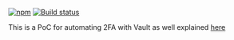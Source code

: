 
[![npm](https://img.shields.io/npm/v/v1v-test-2fa.svg)](https://www.npmjs.com/package/v1v-test-2fa)
[![Build status](https://travis-ci.org/v1v/test-2fa.svg?branch=3.x)](https://travis-ci.org/v1v/test-2fa)


This is a PoC for automating 2FA with Vault as well explained [here](https://medium.com/@sgyio/how-to-deploy-npm-package-with-2fa-enabled-on-write-9a8f977b1cd9)